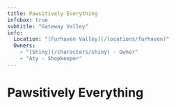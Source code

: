 ```yaml
---
title: Pawsitively Everything
infobox: true
subtitle: "Gateway Valley"
info:
  Location: "[Furhaven Valley](/locations/furhaven)"
  Owners:
    - "[Shiny](/characters/shiny) - Owner"
    - "Aty - Shopkeeper"
---
```


# Pawsitively Everything
